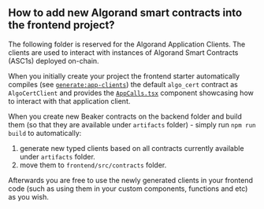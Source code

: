 ## How to add new Algorand smart contracts into the frontend project?

The following folder is reserved for the Algorand Application Clients. The clients are used to interact with instances of Algorand Smart Contracts (ASC1s) deployed on-chain.

When you initially create your project the frontend starter automatically compiles (see [`generate:app-clients`](../../package.json)) the default `algo_cert` contract as `AlgoCertClient` and provides the [`AppCalls.tsx`](../components/AppCalls.tsx) component showcasing how to interact with that application client.

When you create new Beaker contracts on the backend folder and build them (so that they are available under `artifacts` folder) - simply run `npm run build` to automatically:
1. generate new typed clients based on all contracts currently available under `artifacts` folder.
2. move them to `frontend/src/contracts` folder.

Afterwards you are free to use the newly generated clients in your frontend code (such as using them in your custom components, functions and etc) as you wish.
